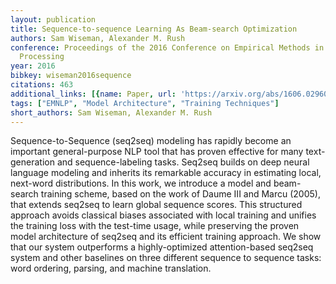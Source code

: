 ```yaml
---
layout: publication
title: Sequence-to-sequence Learning As Beam-search Optimization
authors: Sam Wiseman, Alexander M. Rush
conference: Proceedings of the 2016 Conference on Empirical Methods in Natural Language
  Processing
year: 2016
bibkey: wiseman2016sequence
citations: 463
additional_links: [{name: Paper, url: 'https://arxiv.org/abs/1606.02960'}]
tags: ["EMNLP", "Model Architecture", "Training Techniques"]
short_authors: Sam Wiseman, Alexander M. Rush
---
```

Sequence-to-Sequence (seq2seq) modeling has rapidly become an important
general-purpose NLP tool that has proven effective for many text-generation and
sequence-labeling tasks. Seq2seq builds on deep neural language modeling and
inherits its remarkable accuracy in estimating local, next-word distributions.
In this work, we introduce a model and beam-search training scheme, based on
the work of Daume III and Marcu (2005), that extends seq2seq to learn global
sequence scores. This structured approach avoids classical biases associated
with local training and unifies the training loss with the test-time usage,
while preserving the proven model architecture of seq2seq and its efficient
training approach. We show that our system outperforms a highly-optimized
attention-based seq2seq system and other baselines on three different sequence
to sequence tasks: word ordering, parsing, and machine translation.